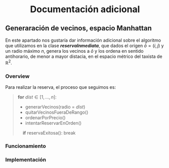 # <p style="text-align:center">Documentación adicional</p>

## Generaración de vecinos, espacio Manhattan

En este apartado nos gustaría dar información adicional sobre el algoritmo que utilizamos en la clase ***reservaInmediata***, que dados el origen $\bar{o} = ( i, j )$ 
y un radio máximo $n$, genera los vecinos a $\bar{o}$ y los ordena en sentido antihorario, de menor a mayor distacia, en el espacio métrico del taxista de $\mathbb{R}^2$.

### Overview

Para realizar la reserva, el proceso que seguimos es:


>**for**  $dist \in \lbrack 1, \dots, n \rbrack :$
>
>- generarVecinos(radio = $dist$)
>- quitarVecinosFueraDeRango()
>- ordenarPorPrecio()
>- intentarReservarEnOrden()
>
>&nbsp;&nbsp;&nbsp;&nbsp;**if** reservaExitosa(): break



### Funcionamiento

### Implementación
